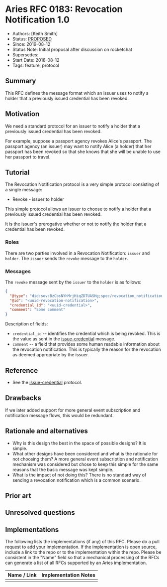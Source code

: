 # Aries RFC 0183: Revocation Notification 1.0
- Authors: [Keith Smith]
- Status: [PROPOSED](/README.md#proposed)
- Since: 2019-08-12
- Status Note: Initial proposal after discussion on rocketchat
- Supersedes:
- Start Date: 2018-08-12
- Tags: feature, protocol

## Summary

This RFC defines the message format which an issuer uses to notify a holder that a previously issued credential has been revoked.

## Motivation

We need a standard protocol for an issuer to notify a holder that a previously issued credential has been revoked.

For example, suppose a passport agency revokes Alice's passport.
The passport agency (an issuer) may want to notify Alice (a holder) that her passport has been revoked so that she
knows that she will be unable to use her passport to travel.

## Tutorial

The Revocation Notification protocol is a very simple protocol consisting of a single message:

* Revoke - issuer to holder

This simple protocol allows an issuer to choose to notify a holder that a previously issued credential has been revoked.

It is the issuer's prerogative whether or not to notify the holder that a credential has been revoked.

### Roles

There are two parties involved in a Revocation Notification: `issuer` and `holder`.
The `issuer` sends the `revoke` message to the `holder`.

### Messages

The `revoke` message sent by the `issuer` to the `holder` is as follows:

```JSON
{
  "@type": "did:sov:BzCbsNYhMrjHiqZDTUASHg;spec/revocation_notification/1.0/revoke",
  "@id": "<uuid-revocation-notification>",
  "credential_id": "<uuid-credential>",
  "comment": "Some comment"
}
```

Description of fields:

* `credential_id` -- identifies the credential which is being revoked.  This is the <uuid-credential> value as sent in the [issue-credential](https://github.com/hyperledger/aries-rfcs/tree/master/features/0036-issue-credential#issue-credential) message.
* `comment`       -- a field that provides some human readable information about the revocation notification.  This is typically the reason for the revocation as deemed appropriate by the issuer.

## Reference

* See the [issue-credential](https://github.com/hyperledger/aries-rfcs/tree/master/features/0036-issue-credential#issue-credential) protocol.

## Drawbacks

If we later added support for more general event subscription and notification message flows, this would be redundant.

## Rationale and alternatives

- Why is this design the best in the space of possible designs?  It is simple.
- What other designs have been considered and what is the rationale for not
choosing them?  A more general event subscription and notification mechanism was considered but chose to keep this simple for the same reasons that the basic message was kept simple.
- What is the impact of not doing this?  There is no standard way of sending a revocation notification which is a common scenario.

## Prior art

## Unresolved questions

## Implementations

The following lists the implementations (if any) of this RFC. Please do a pull request to add your implementation. If the implementation is open source, include a link to the repo or to the implementation within the repo. Please be consistent in the "Name" field so that a mechanical processing of the RFCs can generate a list of all RFCs supported by an Aries implementation.

Name / Link | Implementation Notes
--- | ---
 |  | 

